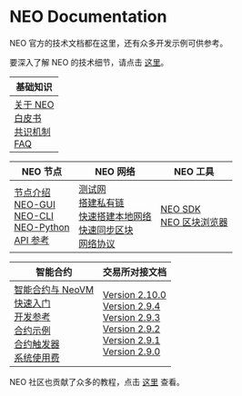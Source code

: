 # NEO Documentation
NEO 官方的技术文档都在这里，还有众多开发示例可供参考。

要深入了解 NEO 的技术细节，请点击 [这里](https://docs.neo.org/developerguide/zh/index.html)。

| 基础知识                                                     |
| ------------------------------------------------------------ |
| [关于 NEO](basic/about.md)<br />[白皮书](whitepaper.md)<br />[共识机制](basic/consensus/whitepaper.md)<br />[FAQ](faq.md) |

| NEO 节点                                                     | NEO 网络                                                     | NEO 工具                                                     |
| ------------------------------------------------------------ | ------------------------------------------------------------ | ------------------------------------------------------------ |
| [节点介绍](node/introduction.md)<br />[NEO-GUI](node/gui/install.md)<br />[NEO-CLI](node/cli/cli.md)<br />[NEO-Python](node/python/overview.md)<br />[API 参考](node/cli/apigen.md) | [测试网](network/testnet.md)<br />[搭建私有链](network/private-chain/private-chain.md)<br />[快速搭建本地网络](network/neolocal.md)<br />[快速同步区块](network/syncblocks.md)<br />[网络协议](network/network-protocol.md) | [NEO SDK](utility/sdk/introduction.md)<br />[NEO 区块浏览器](utility/explorers.md) |

| 智能合约                                                     | 交易所对接文档                                               |
| ------------------------------------------------------------ | ------------------------------------------------------------ |
| [智能合约与 NeoVM](sc/introduction.md)<br />[快速入门](sc/quickstart/overview.md)<br />[开发参考](sc/reference/api.md)<br />[合约示例](sc/tutorial/HelloWorld.md)<br />[合约触发器](sc/trigger.md)<br />[系统使用费](sc/systemfees.md) | [Version 2.10.0](exchange/v2.10.0.md)<br />[Version 2.9.4](exchange/v2.9.4.md)<br />[Version 2.9.3](exchange/v2.9.3.md)<br />[Version 2.9.2](exchange/v2.9.2.md)<br />[Version 2.9.1](exchange/v2.9.1.md)<br />[Version 2.9.0](exchange/v2.9.0.md)<br /> |

NEO 社区也贡献了众多的教程，点击 [这里](../communitydoc_cn.md) 查看。<link rel="stylesheet" href="../styles/index.css">